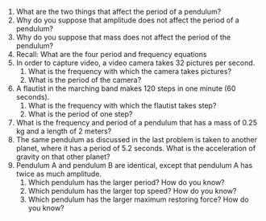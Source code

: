 1. What are the two things that affect the period of a pendulum?
2. Why do you suppose that amplitude does not affect the period of a pendulum?
3. Why do you suppose that mass does not affect the period of the pendulum?
4. Recall: What are the four period and frequency equations
6. In order to capture video, a video camera takes 32 pictures per second.
	1. What is the frequency with which the camera takes pictures?
	2. What is the period of the camera?
7. A flautist in the marching band makes 120 steps in one minute (60 seconds).
	1. What is the frequency with which the flautist takes step?
	2. What is the period of one step?
8. What is the frequency and period of a pendulum that has a mass of 0.25 kg and a length of 2 meters?
9. The same pendulum as discussed in the last problem is taken to another planet, where it has a period of 5.2 seconds.  What is the acceleration of gravity on that other planet?
10. Pendulum A and pendulum B are identical, except that pendulum A has twice as much amplitude.
	1. Which pendulum has the larger period?  How do you know?
	2. Which pendulum has the larger top speed?  How do you know?
	3. Which pendulum has the larger maximum restoring force?  How do you know?
<!--stackedit_data:
eyJoaXN0b3J5IjpbMTY4OTczNzE1NCwtMTk1ODk0NDY0OCwtOD
EzNTY1NTk2XX0=
-->